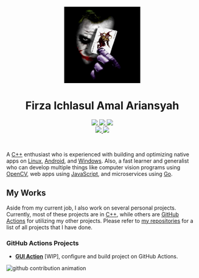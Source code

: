 <p align="center">
  <img src="https://raw.githubusercontent.com/throughheavenandearthimtheonlyone/throughheavenandearthimtheonlyone/main/throughheavenandearthimtheonlyone.png" width="200"/>
</p>
<h1 align="center">Firza Ichlasul Amal Ariansyah</h1>
<p align="center">
  <a href="napija25@gmail.com">
    <img src="https://img.shields.io/badge/Gmail-mail%20me-f14336?logo=gmail"/>
  </a>
  <a href="https://twitter.com/GondrongGanten2">
    <img src="https://img.shields.io/badge/Twitter-follow%20me-1d9bf0?logo=twitter"/>
  </a>
  <a href="http://discordapp.com/users/firza#9626">
    <img src="https://img.shields.io/badge/Discord-chat%20me-5865f2?logo=discord&logoColor=f5f5f5"/>
  </a>
  <br/>
  <a href="https://www.linkedin.com/in/firza-ichlasul-amal-ariansyah-915b9a221/">
    <img src="https://img.shields.io/badge/LinkedIn-connect%20with%20me-2a66bc?logo=linkedin"/>
  </a>
  <a href="https://steamcommunity.com/id/whysoserious">
    <img src="https://img.shields.io/badge/Steam-play%20with%20me-2f6894?logo=steam"/>
  </a>
</p>

<br/>

A [C++](https://isocpp.org/) enthusiast who is experienced with building and optimizing native apps on
  [Linux](https://ubuntu.com/desktop),
  [Android](https://www.android.com/android),
  and [Windows](https://www.microsoft.com/en-us/windows).
Also, a fast learner and generalist who can develop multiple things like
  computer vision programs using [OpenCV](https://opencv.org/),
  web apps using [JavaScript](https://www.javacriptlang.org/),
  and microservices using [Go](https://go.dev/).

## My Works

Aside from my current job, I also work on several personal projects.
Currently, most of these projects are in [C++](https://isocpp.org/),
  while others are [GitHub Actions](https://github.com/features/actions) for utilizing my other projects.
Please refer to [my repositories](https://github.com/throughheavenandearthimtheonlyone?tab=repositories) for a list of all projects that I have done.

### GitHub Actions Projects

- [**GUI Action**](https://github.com/throughheavenandearthimtheonlyone/) [WIP],
  configure and build project on GitHub Actions.

![github contribution animation](https://raw.githubusercontent.com/threeal/threeal/output/github-snake.svg)
